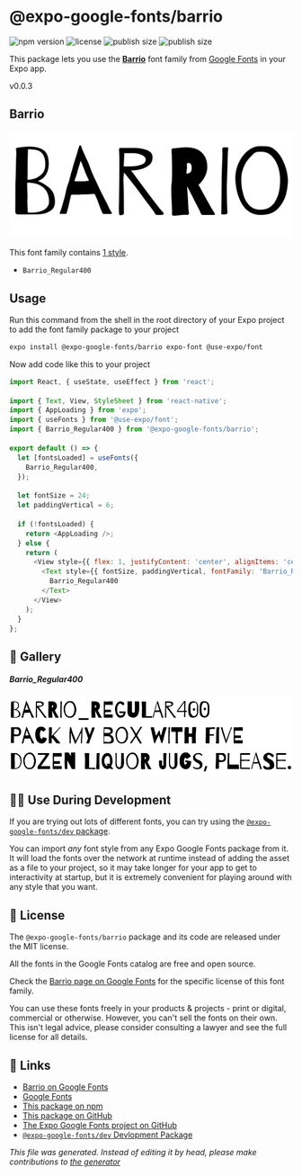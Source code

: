 # @expo-google-fonts/barrio

![npm version](https://flat.badgen.net/npm/v/@expo-google-fonts/barrio)
![license](https://flat.badgen.net/github/license/expo/google-fonts)
![publish size](https://flat.badgen.net/packagephobia/install/@expo-google-fonts/barrio)
![publish size](https://flat.badgen.net/packagephobia/publish/@expo-google-fonts/barrio)

This package lets you use the [**Barrio**](https://fonts.google.com/specimen/Barrio) font family from [Google Fonts](https://fonts.google.com/) in your Expo app.

v0.0.3

## Barrio

![Barrio](./font-family.png)

This font family contains [1 style](#gallery).

- `Barrio_Regular400`

## Usage

Run this command from the shell in the root directory of your Expo project to add the font family package to your project
```sh
expo install @expo-google-fonts/barrio expo-font @use-expo/font
```

Now add code like this to your project
```js
import React, { useState, useEffect } from 'react';

import { Text, View, StyleSheet } from 'react-native';
import { AppLoading } from 'expo';
import { useFonts } from '@use-expo/font';
import { Barrio_Regular400 } from '@expo-google-fonts/barrio';

export default () => {
  let [fontsLoaded] = useFonts({
    Barrio_Regular400,
  });

  let fontSize = 24;
  let paddingVertical = 6;

  if (!fontsLoaded) {
    return <AppLoading />;
  } else {
    return (
      <View style={{ flex: 1, justifyContent: 'center', alignItems: 'center' }}>
        <Text style={{ fontSize, paddingVertical, fontFamily: 'Barrio_Regular400' }}>
          Barrio_Regular400
        </Text>
      </View>
    );
  }
};

```

## 🔡 Gallery

##### Barrio_Regular400
![Barrio_Regular400](./e1745250902305ccc432fd4ac10b9b248159dddd57634c31c70b8b4f3e3983f1.ttf.png)


## 👩‍💻 Use During Development

If you are trying out lots of different fonts, you can try using the [`@expo-google-fonts/dev` package](https://github.com/expo/google-fonts/tree/master/font-packages/dev#readme).

You can import *any* font style from any Expo Google Fonts package from it. It will load the fonts
over the network at runtime instead of adding the asset as a file to your project, so it may take longer
for your app to get to interactivity at startup, but it is extremely convenient
for playing around with any style that you want.

## 📖 License

The `@expo-google-fonts/barrio` package and its code are released under the MIT license.

All the fonts in the Google Fonts catalog are free and open source.

Check the [Barrio page on Google Fonts](https://fonts.google.com/specimen/Barrio) for the specific license of this font family.

You can use these fonts freely in your products & projects - print or digital, commercial or otherwise. However, you can't sell the fonts on their own. This isn't legal advice, please consider consulting a lawyer and see the full license for all details.

## 🔗 Links

- [Barrio on Google Fonts](https://fonts.google.com/specimen/Barrio)
- [Google Fonts](https://fonts.google.com/)
- [This package on npm](https://www.npmjs.com/package/@expo-google-fonts/barrio)
- [This package on GitHub](https://github.com/expo/google-fonts/tree/master/font-packages/barrio)
- [The Expo Google Fonts project on GitHub](https://github.com/expo/google-fonts)
- [`@expo-google-fonts/dev` Devlopment Package](https://github.com/expo/google-fonts/tree/master/font-packages/dev)


*This file was generated. Instead of editing it by head, please make contributions to [the generator](https://github.com/expo/google-fonts/tree/master/packages/generator)*
